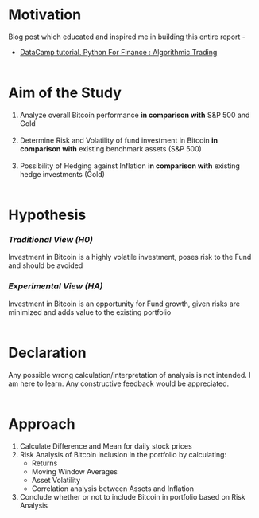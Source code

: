 # Motivation
Blog post which educated and inspired me in building this entire report -
* [DataCamp tutorial, Python For Finance : Algorithmic Trading](https://www.datacamp.com/community/tutorials/finance-python-trading)
<br></br>
# Aim of the Study
1. Analyze overall Bitcoin performance **in comparison with** S&P 500 and Gold<br></br>
2. Determine Risk and Volatility of fund investment in Bitcoin **in comparison with** existing benchmark assets (S&P 500)<br></br>
3. Possibility of Hedging against Inflation **in comparison with** existing hedge investments (Gold)<br></br>

# Hypothesis
### *Traditional View (H0)*
Investment in Bitcoin is a highly volatile investment, poses risk to the Fund and should be avoided
### *Experimental View (HA)*
Investment in Bitcoin is an opportunity for Fund growth, given risks are minimized and adds value to the existing portfolio
<br></br>
# Declaration
Any possible wrong calculation/interpretation of analysis is not intended. I am here to learn. Any constructive feedback would be appreciated.
<br></br>
# Approach
1. Calculate Difference and Mean for daily stock prices
2. Risk Analysis of Bitcoin inclusion in the portfolio by calculating:
    - Returns
    - Moving Window Averages
    - Asset Volatility
    - Correlation analysis between Assets and Inflation
3. Conclude whether or not to include Bitcoin in portfolio based on Risk Analysis